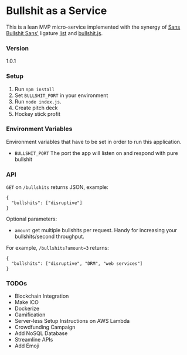 # Bullshit as a Service

This is a lean MVP micro-service implemented with the synergy of [Sans Bullshit Sans'](https://github.com/RoelN/SansBullshitSans) ligature [list](https://gist.github.com/RoelN/6f26118847e2f0cc95c7) and [bullshit.js](https://gist.github.com/raydog/9959637).

### Version
1.0.1

### Setup

1. Run `npm install`
2. Set `BULLSHIT_PORT` in your environment
3. Run `node index.js`.
4. Create pitch deck
5. Hockey stick profit

### Environment Variables

Environment variables that have to be set in order to run this application.

* `BULLSHIT_PORT` The port the app will listen on and respond with pure bullshit

### API

`GET` on `/bullshits` returns JSON, example:

```
{
  "bullshits": ["disruptive"]
}
```

Optional parameters:
* `amount` get multiple bullshits per request. Handy for increasing your bullshits/second throughput.

For example, `/bullshits?amount=3` returns:

```
{
  "bullshits": ["disruptive", "DRM", "web services"]
}
```


### TODOs

* Blockchain Integration
* Make ICO
* Dockerize
* Gamification
* Server-less Setup Instructions on AWS Lambda
* Crowdfunding Campaign
* Add NoSQL Database
* Streamline APIs
* Add Emoji
